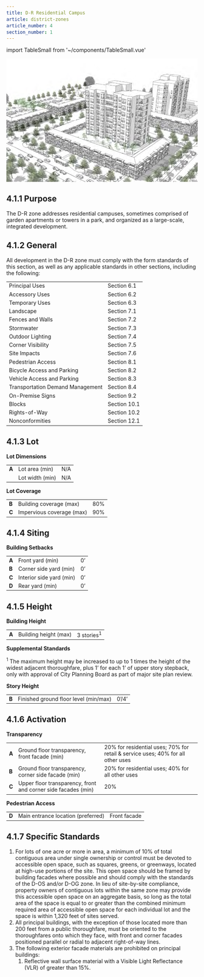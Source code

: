 ```yaml
---
title: D-R Residential Campus
article: district-zones
article_number: 4
section_number: 1
---
```


import TableSmall from '~/components/TableSmall.vue'

![D-R Residential Campus](../../../assets/images/4-1/4-1.png "D-R Residential Campus")

## 4.1.1 Purpose

The D-R zone addresses residential campuses, sometimes comprised of garden apartments or towers in a park, and organized as a large-scale, integrated development.

## 4.1.2 General

All development in the D-R zone must comply with the form standards of this section, as well as any applicable standards in other sections, including the following:

<TableSmall>

|                                  |              |
| -------------------------------- | ------------ |
| Principal Uses                   | Section 6.1  |
| Accessory Uses                   | Section 6.2  |
| Temporary Uses                   | Section 6.3  |
| Landscape                        | Section 7.1  |
| Fences and Walls                 | Section 7.2  |
| Stormwater                       | Section 7.3  |
| Outdoor Lighting                 | Section 7.4  |
| Corner Visibility                | Section 7.5  |
| Site Impacts                     | Section 7.6  |
| Pedestrian Access                | Section 8.1  |
| Bicycle Access and Parking       | Section 8.2  |
| Vehicle Access and Parking       | Section 8.3  |
| Transportation Demand Management | Section 8.4  |
| On-Premise Signs                 | Section 9.2  |
| Blocks                           | Section 10.1 |
| Rights-of-Way                    | Section 10.2 |
| Nonconformities                  | Section 12.1 |

</TableSmall>

## 4.1.3 Lot

**Lot Dimensions**

<TableSmall>

|       |                 |     |
| ----- | --------------- | --- |
| **A** | Lot area (min)  | N/A |
|       | Lot width (min) | N/A |

</TableSmall>

**Lot Coverage**

<TableSmall>

|       |                           |     |
| ----- | ------------------------- | --- |
| **B** | Building coverage (max)   | 80% |
| **C** | Impervious coverage (max) | 90% |

</TableSmall>

## 4.1.4 Siting

**Building Setbacks**

<TableSmall>

|       |                          |     |
| ----- | ------------------------ | --- |
| **A** | Front yard (min)         | 0’  |
| **B** | Corner side yard (min)   | 0’  |
| **C** | Interior side yard (min) | 0’  |
| **D** | Rear yard (min)          | 0’  |

</TableSmall>

## 4.1.5 Height

**Building Height**

<TableSmall>

|       |                       |                       |
| ----- | --------------------- | --------------------- |
| **A** | Building height (max) | 3 stories<sup>1</sup> |

</TableSmall>

**Supplemental Standards**

<sup>1</sup> The maximum height may be increased to up to 1 times the height of the widest adjacent thoroughfare, plus 1’ for each 1’ of upper story stepback, only with approval of City Planning Board as part of major site plan review.

**Story Height**

<TableSmall>

|       |                                       |       |
| ----- | ------------------------------------- | ----- |
| **B** | Finished ground floor level (min/max) | 0’/4’ |

</TableSmall>

## 4.1.6 Activation

**Transparency**

<TableSmall>

|       |                                                               |                                                                                 |
| ----- | ------------------------------------------------------------- | ------------------------------------------------------------------------------- |
| **A** | Ground floor transparency, front facade (min)                 | 20% for residential uses; 70% for retail & service uses; 40% for all other uses |
| **B** | Ground floor transparency, corner side facade (min)           | 20% for residential uses; 40% for all other uses                                |
| **C** | Upper floor transparency, front and corner side facades (min) | 20%                                                                             |

</TableSmall>

**Pedestrian Access**

<TableSmall>

|       |                                    |              |
| ----- | ---------------------------------- | ------------ |
| **D** | Main entrance location (preferred) | Front facade |

</TableSmall>

## 4.1.7 Specific Standards

1. For lots of one acre or more in area, a minimum of 10% of total contiguous area under single ownership or control must be devoted to
   accessible open space, such as squares, greens, or greenways, located at high-use portions of the site. This open space should be framed by building facades where possible and should comply with the standards of the D-OS and/or D-OG zone. In lieu of site-by-site compliance, property owners of contiguous lots within the same zone may provide this accessible open space on an aggregate basis, so long as the total area of the space is equal to or greater than the combined minimum required area of accessible open space for each individual lot and the space is within 1,320 feet of sites served.
2. All principal buildings, with the exception of those located more than 200 feet from a public
   thoroughfare, must be oriented to the thoroughfares onto which they face, with front and corner facades positioned parallel or radial to adjacent right-of-way lines.
3. The following exterior facade materials are prohibited on principal buildings:
   1. Reflective wall surface material with a Visible Light Reflectance (VLR) of greater than 15%.
